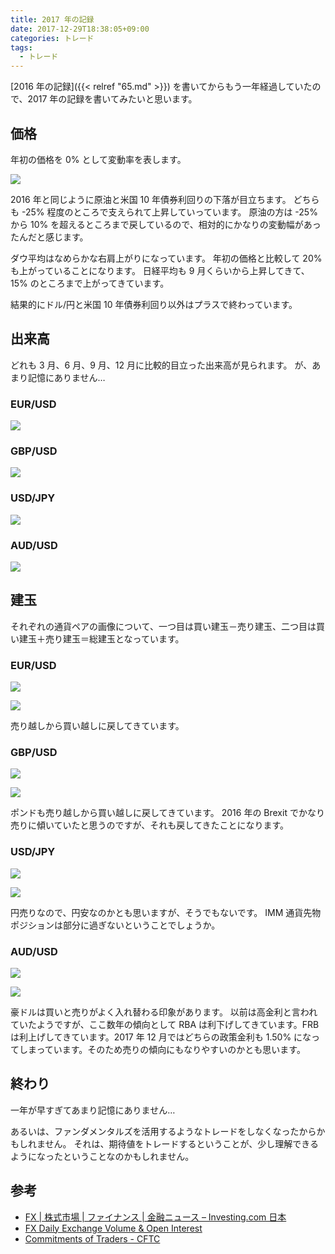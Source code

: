 ```yaml
---
title: 2017 年の記録
date: 2017-12-29T18:38:05+09:00
categories: トレード
tags:
  - トレード
---
```


[2016 年の記録]({{< relref "65.md" >}}) を書いてからもう一年経過していたので、2017 年の記録を書いてみたいと思います。

<!--more-->

## 価格

年初の価格を 0% として変動率を表します。

![](/img/75-01.png)

2016 年と同じように原油と米国 10 年債券利回りの下落が目立ちます。
どちらも -25% 程度のところで支えられて上昇していっています。
原油の方は -25% から 10% を超えるところまで戻しているので、相対的にかなりの変動幅があったんだと感じます。

ダウ平均はなめらかな右肩上がりになっています。
年初の価格と比較して 20% も上がっていることになります。
日経平均も 9 月くらいから上昇してきて、15% のところまで上がってきています。

結果的にドル/円と米国 10 年債券利回り以外はプラスで終わっています。

## 出来高

どれも 3 月、6 月、9 月、12 月に比較的目立った出来高が見られます。
が、あまり記憶にありません…

### EUR/USD

![](/img/75-02.png)

### GBP/USD

![](/img/75-03.png)

### USD/JPY

![](/img/75-04.png)

### AUD/USD

![](/img/75-05.png)

## 建玉

それぞれの通貨ペアの画像について、一つ目は買い建玉－売り建玉、二つ目は買い建玉＋売り建玉＝総建玉となっています。

### EUR/USD

![](/img/75-06.png)

![](/img/75-07.png)

売り越しから買い越しに戻してきています。

### GBP/USD

![](/img/75-08.png)

![](/img/75-09.png)

ポンドも売り越しから買い越しに戻してきています。
2016 年の Brexit でかなり売りに傾いていたと思うのですが、それも戻してきたことになります。

### USD/JPY

![](/img/75-10.png)

![](/img/75-11.png)

円売りなので、円安なのかとも思いますが、そうでもないです。
IMM 通貨先物ポジションは部分に過ぎないということでしょうか。

### AUD/USD

![](/img/75-12.png)

![](/img/75-13.png)

豪ドルは買いと売りがよく入れ替わる印象があります。
以前は高金利と言われていたようですが、ここ数年の傾向として RBA は利下げしてきています。FRB は利上げしてきています。2017 年 12 月ではどちらの政策金利も 1.50% になってしまっています。そのため売りの傾向にもなりやすいのかとも思います。

## 終わり

一年が早すぎてあまり記憶にありません…

あるいは、ファンダメンタルズを活用するようなトレードをしなくなったからかもしれません。
それは、期待値をトレードするということが、少し理解できるようになったということなのかもしれません。

## 参考

* [FX | 株式市場 | ファイナンス | 金融ニュース – Investing.com 日本](https://jp.investing.com/)
* [FX Daily Exchange Volume & Open Interest](http://www.cmegroup.com/market-data/volume-open-interest/fx-volume.html)
* [Commitments of Traders - CFTC](http://www.cftc.gov/MarketReports/CommitmentsofTraders/index.htm)
